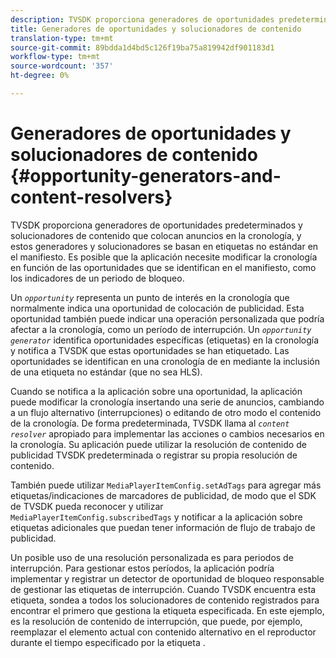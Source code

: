 ```yaml
---
description: TVSDK proporciona generadores de oportunidades predeterminados y solucionadores de contenido que colocan anuncios en la cronología, y estos generadores y solucionadores se basan en etiquetas no estándar en el manifiesto. Es posible que la aplicación necesite modificar la cronología en función de las oportunidades que se identifican en el manifiesto, como los indicadores de un periodo de bloqueo.
title: Generadores de oportunidades y solucionadores de contenido
translation-type: tm+mt
source-git-commit: 89bdda1d4bd5c126f19ba75a819942df901183d1
workflow-type: tm+mt
source-wordcount: '357'
ht-degree: 0%

---
```



# Generadores de oportunidades y solucionadores de contenido {#opportunity-generators-and-content-resolvers}

TVSDK proporciona generadores de oportunidades predeterminados y solucionadores de contenido que colocan anuncios en la cronología, y estos generadores y solucionadores se basan en etiquetas no estándar en el manifiesto. Es posible que la aplicación necesite modificar la cronología en función de las oportunidades que se identifican en el manifiesto, como los indicadores de un periodo de bloqueo.

Un *`opportunity`* representa un punto de interés en la cronología que normalmente indica una oportunidad de colocación de publicidad. Esta oportunidad también puede indicar una operación personalizada que podría afectar a la cronología, como un período de interrupción. Un *`opportunity generator`* identifica oportunidades específicas (etiquetas) en la cronología y notifica a TVSDK que estas oportunidades se han etiquetado. Las oportunidades se identifican en una cronología de en mediante la inclusión de una etiqueta no estándar (que no sea HLS).

Cuando se notifica a la aplicación sobre una oportunidad, la aplicación puede modificar la cronología insertando una serie de anuncios, cambiando a un flujo alternativo (interrupciones) o editando de otro modo el contenido de la cronología. De forma predeterminada, TVSDK llama al *`content resolver`* apropiado para implementar las acciones o cambios necesarios en la cronología. Su aplicación puede utilizar la resolución de contenido de publicidad TVSDK predeterminada o registrar su propia resolución de contenido.

También puede utilizar `MediaPlayerItemConfig.setAdTags` para agregar más etiquetas/indicaciones de marcadores de publicidad, de modo que el SDK de TVSDK pueda reconocer y utilizar `MediaPlayerItemConfig.subscribedTags` y notificar a la aplicación sobre etiquetas adicionales que puedan tener información de flujo de trabajo de publicidad.

Un posible uso de una resolución personalizada es para periodos de interrupción. Para gestionar estos períodos, la aplicación podría implementar y registrar un detector de oportunidad de bloqueo responsable de gestionar las etiquetas de interrupción. Cuando TVSDK encuentra esta etiqueta, sondea a todos los solucionadores de contenido registrados para encontrar el primero que gestiona la etiqueta especificada. En este ejemplo, es la resolución de contenido de interrupción, que puede, por ejemplo, reemplazar el elemento actual con contenido alternativo en el reproductor durante el tiempo especificado por la etiqueta .

